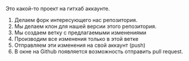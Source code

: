 Это какой-то проект на гитхаб аккаунте.


1. Делаем форк интересующего нас репозитория.
2. Мы делаем клон для нашей версии этого репозитория.
3. Мы создаем ветку с предлагаемыми изменениями
4. Производим все изменения только в этой ветке 
5. Отправляем эти изменения на свой аккаунт (push)
6. В окне на Github появляется возможность отправить pull request.